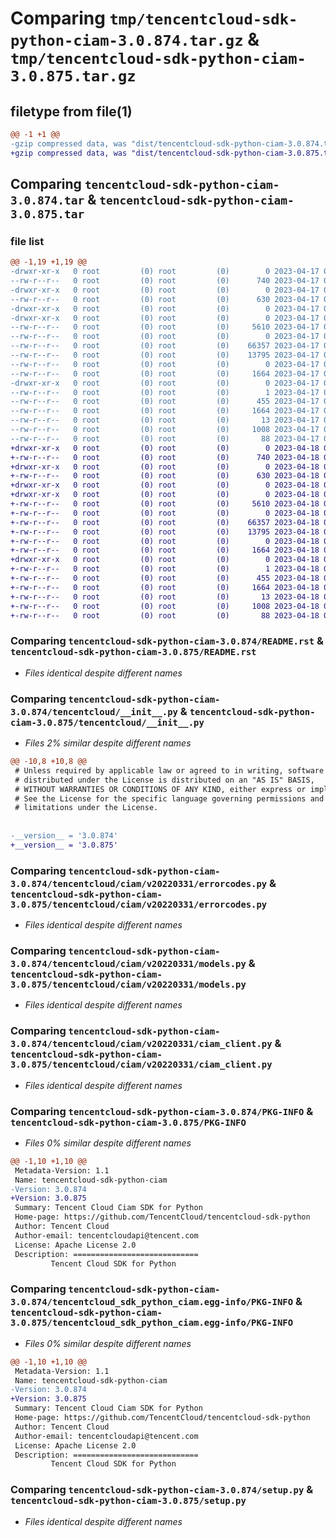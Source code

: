 # Comparing `tmp/tencentcloud-sdk-python-ciam-3.0.874.tar.gz` & `tmp/tencentcloud-sdk-python-ciam-3.0.875.tar.gz`

## filetype from file(1)

```diff
@@ -1 +1 @@
-gzip compressed data, was "dist/tencentcloud-sdk-python-ciam-3.0.874.tar", last modified: Mon Apr 17 00:24:30 2023, max compression
+gzip compressed data, was "dist/tencentcloud-sdk-python-ciam-3.0.875.tar", last modified: Tue Apr 18 00:27:51 2023, max compression
```

## Comparing `tencentcloud-sdk-python-ciam-3.0.874.tar` & `tencentcloud-sdk-python-ciam-3.0.875.tar`

### file list

```diff
@@ -1,19 +1,19 @@
-drwxr-xr-x   0 root         (0) root         (0)        0 2023-04-17 00:24:30.000000 tencentcloud-sdk-python-ciam-3.0.874/
--rw-r--r--   0 root         (0) root         (0)      740 2023-04-17 00:24:30.000000 tencentcloud-sdk-python-ciam-3.0.874/README.rst
-drwxr-xr-x   0 root         (0) root         (0)        0 2023-04-17 00:24:30.000000 tencentcloud-sdk-python-ciam-3.0.874/tencentcloud/
--rw-r--r--   0 root         (0) root         (0)      630 2023-04-17 00:24:30.000000 tencentcloud-sdk-python-ciam-3.0.874/tencentcloud/__init__.py
-drwxr-xr-x   0 root         (0) root         (0)        0 2023-04-17 00:24:30.000000 tencentcloud-sdk-python-ciam-3.0.874/tencentcloud/ciam/
-drwxr-xr-x   0 root         (0) root         (0)        0 2023-04-17 00:24:30.000000 tencentcloud-sdk-python-ciam-3.0.874/tencentcloud/ciam/v20220331/
--rw-r--r--   0 root         (0) root         (0)     5610 2023-04-17 00:24:30.000000 tencentcloud-sdk-python-ciam-3.0.874/tencentcloud/ciam/v20220331/errorcodes.py
--rw-r--r--   0 root         (0) root         (0)        0 2023-04-17 00:24:30.000000 tencentcloud-sdk-python-ciam-3.0.874/tencentcloud/ciam/v20220331/__init__.py
--rw-r--r--   0 root         (0) root         (0)    66357 2023-04-17 00:24:30.000000 tencentcloud-sdk-python-ciam-3.0.874/tencentcloud/ciam/v20220331/models.py
--rw-r--r--   0 root         (0) root         (0)    13795 2023-04-17 00:24:30.000000 tencentcloud-sdk-python-ciam-3.0.874/tencentcloud/ciam/v20220331/ciam_client.py
--rw-r--r--   0 root         (0) root         (0)        0 2023-04-17 00:24:30.000000 tencentcloud-sdk-python-ciam-3.0.874/tencentcloud/ciam/__init__.py
--rw-r--r--   0 root         (0) root         (0)     1664 2023-04-17 00:24:30.000000 tencentcloud-sdk-python-ciam-3.0.874/PKG-INFO
-drwxr-xr-x   0 root         (0) root         (0)        0 2023-04-17 00:24:30.000000 tencentcloud-sdk-python-ciam-3.0.874/tencentcloud_sdk_python_ciam.egg-info/
--rw-r--r--   0 root         (0) root         (0)        1 2023-04-17 00:24:30.000000 tencentcloud-sdk-python-ciam-3.0.874/tencentcloud_sdk_python_ciam.egg-info/dependency_links.txt
--rw-r--r--   0 root         (0) root         (0)      455 2023-04-17 00:24:30.000000 tencentcloud-sdk-python-ciam-3.0.874/tencentcloud_sdk_python_ciam.egg-info/SOURCES.txt
--rw-r--r--   0 root         (0) root         (0)     1664 2023-04-17 00:24:30.000000 tencentcloud-sdk-python-ciam-3.0.874/tencentcloud_sdk_python_ciam.egg-info/PKG-INFO
--rw-r--r--   0 root         (0) root         (0)       13 2023-04-17 00:24:30.000000 tencentcloud-sdk-python-ciam-3.0.874/tencentcloud_sdk_python_ciam.egg-info/top_level.txt
--rw-r--r--   0 root         (0) root         (0)     1008 2023-04-17 00:24:30.000000 tencentcloud-sdk-python-ciam-3.0.874/setup.py
--rw-r--r--   0 root         (0) root         (0)       88 2023-04-17 00:24:30.000000 tencentcloud-sdk-python-ciam-3.0.874/setup.cfg
+drwxr-xr-x   0 root         (0) root         (0)        0 2023-04-18 00:27:51.000000 tencentcloud-sdk-python-ciam-3.0.875/
+-rw-r--r--   0 root         (0) root         (0)      740 2023-04-18 00:27:51.000000 tencentcloud-sdk-python-ciam-3.0.875/README.rst
+drwxr-xr-x   0 root         (0) root         (0)        0 2023-04-18 00:27:51.000000 tencentcloud-sdk-python-ciam-3.0.875/tencentcloud/
+-rw-r--r--   0 root         (0) root         (0)      630 2023-04-18 00:27:51.000000 tencentcloud-sdk-python-ciam-3.0.875/tencentcloud/__init__.py
+drwxr-xr-x   0 root         (0) root         (0)        0 2023-04-18 00:27:51.000000 tencentcloud-sdk-python-ciam-3.0.875/tencentcloud/ciam/
+drwxr-xr-x   0 root         (0) root         (0)        0 2023-04-18 00:27:51.000000 tencentcloud-sdk-python-ciam-3.0.875/tencentcloud/ciam/v20220331/
+-rw-r--r--   0 root         (0) root         (0)     5610 2023-04-18 00:27:51.000000 tencentcloud-sdk-python-ciam-3.0.875/tencentcloud/ciam/v20220331/errorcodes.py
+-rw-r--r--   0 root         (0) root         (0)        0 2023-04-18 00:27:51.000000 tencentcloud-sdk-python-ciam-3.0.875/tencentcloud/ciam/v20220331/__init__.py
+-rw-r--r--   0 root         (0) root         (0)    66357 2023-04-18 00:27:51.000000 tencentcloud-sdk-python-ciam-3.0.875/tencentcloud/ciam/v20220331/models.py
+-rw-r--r--   0 root         (0) root         (0)    13795 2023-04-18 00:27:51.000000 tencentcloud-sdk-python-ciam-3.0.875/tencentcloud/ciam/v20220331/ciam_client.py
+-rw-r--r--   0 root         (0) root         (0)        0 2023-04-18 00:27:51.000000 tencentcloud-sdk-python-ciam-3.0.875/tencentcloud/ciam/__init__.py
+-rw-r--r--   0 root         (0) root         (0)     1664 2023-04-18 00:27:51.000000 tencentcloud-sdk-python-ciam-3.0.875/PKG-INFO
+drwxr-xr-x   0 root         (0) root         (0)        0 2023-04-18 00:27:51.000000 tencentcloud-sdk-python-ciam-3.0.875/tencentcloud_sdk_python_ciam.egg-info/
+-rw-r--r--   0 root         (0) root         (0)        1 2023-04-18 00:27:51.000000 tencentcloud-sdk-python-ciam-3.0.875/tencentcloud_sdk_python_ciam.egg-info/dependency_links.txt
+-rw-r--r--   0 root         (0) root         (0)      455 2023-04-18 00:27:51.000000 tencentcloud-sdk-python-ciam-3.0.875/tencentcloud_sdk_python_ciam.egg-info/SOURCES.txt
+-rw-r--r--   0 root         (0) root         (0)     1664 2023-04-18 00:27:51.000000 tencentcloud-sdk-python-ciam-3.0.875/tencentcloud_sdk_python_ciam.egg-info/PKG-INFO
+-rw-r--r--   0 root         (0) root         (0)       13 2023-04-18 00:27:51.000000 tencentcloud-sdk-python-ciam-3.0.875/tencentcloud_sdk_python_ciam.egg-info/top_level.txt
+-rw-r--r--   0 root         (0) root         (0)     1008 2023-04-18 00:27:51.000000 tencentcloud-sdk-python-ciam-3.0.875/setup.py
+-rw-r--r--   0 root         (0) root         (0)       88 2023-04-18 00:27:51.000000 tencentcloud-sdk-python-ciam-3.0.875/setup.cfg
```

### Comparing `tencentcloud-sdk-python-ciam-3.0.874/README.rst` & `tencentcloud-sdk-python-ciam-3.0.875/README.rst`

 * *Files identical despite different names*

### Comparing `tencentcloud-sdk-python-ciam-3.0.874/tencentcloud/__init__.py` & `tencentcloud-sdk-python-ciam-3.0.875/tencentcloud/__init__.py`

 * *Files 2% similar despite different names*

```diff
@@ -10,8 +10,8 @@
 # Unless required by applicable law or agreed to in writing, software
 # distributed under the License is distributed on an "AS IS" BASIS,
 # WITHOUT WARRANTIES OR CONDITIONS OF ANY KIND, either express or implied.
 # See the License for the specific language governing permissions and
 # limitations under the License.
 
 
-__version__ = '3.0.874'
+__version__ = '3.0.875'
```

### Comparing `tencentcloud-sdk-python-ciam-3.0.874/tencentcloud/ciam/v20220331/errorcodes.py` & `tencentcloud-sdk-python-ciam-3.0.875/tencentcloud/ciam/v20220331/errorcodes.py`

 * *Files identical despite different names*

### Comparing `tencentcloud-sdk-python-ciam-3.0.874/tencentcloud/ciam/v20220331/models.py` & `tencentcloud-sdk-python-ciam-3.0.875/tencentcloud/ciam/v20220331/models.py`

 * *Files identical despite different names*

### Comparing `tencentcloud-sdk-python-ciam-3.0.874/tencentcloud/ciam/v20220331/ciam_client.py` & `tencentcloud-sdk-python-ciam-3.0.875/tencentcloud/ciam/v20220331/ciam_client.py`

 * *Files identical despite different names*

### Comparing `tencentcloud-sdk-python-ciam-3.0.874/PKG-INFO` & `tencentcloud-sdk-python-ciam-3.0.875/PKG-INFO`

 * *Files 0% similar despite different names*

```diff
@@ -1,10 +1,10 @@
 Metadata-Version: 1.1
 Name: tencentcloud-sdk-python-ciam
-Version: 3.0.874
+Version: 3.0.875
 Summary: Tencent Cloud Ciam SDK for Python
 Home-page: https://github.com/TencentCloud/tencentcloud-sdk-python
 Author: Tencent Cloud
 Author-email: tencentcloudapi@tencent.com
 License: Apache License 2.0
 Description: ============================
         Tencent Cloud SDK for Python
```

### Comparing `tencentcloud-sdk-python-ciam-3.0.874/tencentcloud_sdk_python_ciam.egg-info/PKG-INFO` & `tencentcloud-sdk-python-ciam-3.0.875/tencentcloud_sdk_python_ciam.egg-info/PKG-INFO`

 * *Files 0% similar despite different names*

```diff
@@ -1,10 +1,10 @@
 Metadata-Version: 1.1
 Name: tencentcloud-sdk-python-ciam
-Version: 3.0.874
+Version: 3.0.875
 Summary: Tencent Cloud Ciam SDK for Python
 Home-page: https://github.com/TencentCloud/tencentcloud-sdk-python
 Author: Tencent Cloud
 Author-email: tencentcloudapi@tencent.com
 License: Apache License 2.0
 Description: ============================
         Tencent Cloud SDK for Python
```

### Comparing `tencentcloud-sdk-python-ciam-3.0.874/setup.py` & `tencentcloud-sdk-python-ciam-3.0.875/setup.py`

 * *Files identical despite different names*

